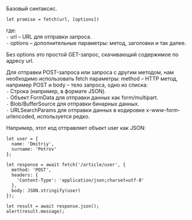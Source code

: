 Базовый синтаксис.
```
let promise = fetch(url, [options])
```
где: \
`-` url – URL для отправки запроса. \
`-` options – дополнительные параметры: метод, заголовки и так далее.

Без options это простой GET-запрос, скачивающий содержимое по адресу url.

Для отправки POST-запроса или запроса с другим методом, нам необходимо использовать fetch параметры:
method – HTTP метод, например POST и body – тело запроса, одно из списка: \
`-` Строка (например, в формате JSON). \
`-` Объект FormData для отправки данных как form/multipart. \
`-` Blob/BufferSource для отправки бинарных данных. \
`-` URLSearchParams для отправки данных в кодировке x-www-form-urlencoded, используется редко.

Например, этот код отправляет объект user как JSON:
```
let user = {
  name: 'Dmitriy',
  surname: 'Petrov'
};

let response = await fetch('/article/user', {
  method: 'POST',
  headers: {
    'Content-Type': 'application/json;charset=utf-8'
  },
  body: JSON.stringify(user)
});

let result = await response.json();
alert(result.message);
```
